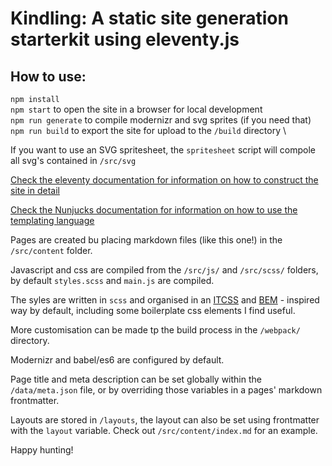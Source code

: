# Kindling: A static site generation starterkit using eleventy.js

## How to use:

`npm install` \
`npm start` to open the site in a browser for local development \
`npm run generate` to compile modernizr and svg sprites (if you need that) \
`npm run build` to export the site for upload to the `/build` directory \

If you want to use an SVG spritesheet, the `spritesheet` script will compole all svg's contained in `/src/svg`

[Check the eleventy documentation for information on how to construct the site in detail](https://www.11ty.io/docs/)

[Check the Nunjucks documentation for information on how to use the templating language](https://mozilla.github.io/nunjucks/templating.html)

Pages are created bu placing markdown files (like this one!) in the `/src/content` folder.

Javascript and css are compiled from the `/src/js/` and `/src/scss/` folders, by default `styles.scss` and `main.js` are compiled.

The syles are written in `scss` and organised in an [ITCSS](https://www.creativebloq.com/web-design/manage-large-css-projects-itcss-101517528) and [BEM](http://getbem.com/) - inspired way by default, including some boilerplate css elements I find useful.

More customisation can be made tp the build process in the `/webpack/` directory.

Modernizr and babel/es6 are configured by default.

Page title and meta description can be set globally within the `/data/meta.json` file, or by overriding those variables in a pages' markdown frontmatter.

Layouts are stored in `/layouts`, the layout can also be set using frontmatter with the `layout` variable. Check out `/src/content/index.md` for an example.

Happy hunting!
